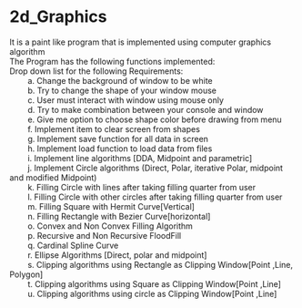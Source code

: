 # 2d_Graphics
It is a paint like program that is implemented using computer graphics algorithm
<br/>
The Program has the following functions implemented:<br/>
Drop down list for the following Requirements:<br/>
&emsp; &emsp;a. Change the background of window to be white<br/>
&emsp; &emsp;b. Try to change the shape of your window mouse<br/>
&emsp; &emsp;c. User must interact with window using mouse only<br/>
&emsp; &emsp;d. Try to make combination between your console and window<br/>
&emsp; &emsp;e. Give me option to choose shape color before drawing from menu<br/>
&emsp; &emsp;f. Implement item to clear screen from shapes<br/>
&emsp; &emsp;g. Implement save function for all data in screen<br/>
&emsp; &emsp;h. Implement load function to load data from files<br/>
&emsp; &emsp;i. Implement line algorithms [DDA, Midpoint and parametric]<br/>
&emsp; &emsp;j. Implement Circle algorithms (Direct, Polar, iterative Polar, midpoint and
modified Midpoint)<br/>
&emsp; &emsp;k. Filling Circle with lines after taking filling quarter from user<br/>
&emsp; &emsp;l. Filling Circle with other circles after taking filling quarter from user<br/>
&emsp; &emsp;m. Filling Square with Hermit Curve[Vertical]<br/>
&emsp; &emsp;n. Filling Rectangle with Bezier Curve[horizontal]<br/>
&emsp; &emsp;o. Convex and Non Convex Filling Algorithm<br/>
&emsp; &emsp;p. Recursive and Non Recursive FloodFill<br/>
&emsp; &emsp;q. Cardinal Spline Curve<br/>
&emsp; &emsp;r. Ellipse Algorithms [Direct, polar and midpoint]<br/>
&emsp; &emsp;s. Clipping algorithms using Rectangle as Clipping Window[Point ,Line, Polygon]<br/>
&emsp; &emsp;t. Clipping algorithms using Square as Clipping Window[Point ,Line]<br/>
&emsp; &emsp;u. Clipping algorithms using circle as Clipping Window[Point ,Line]<br/>
